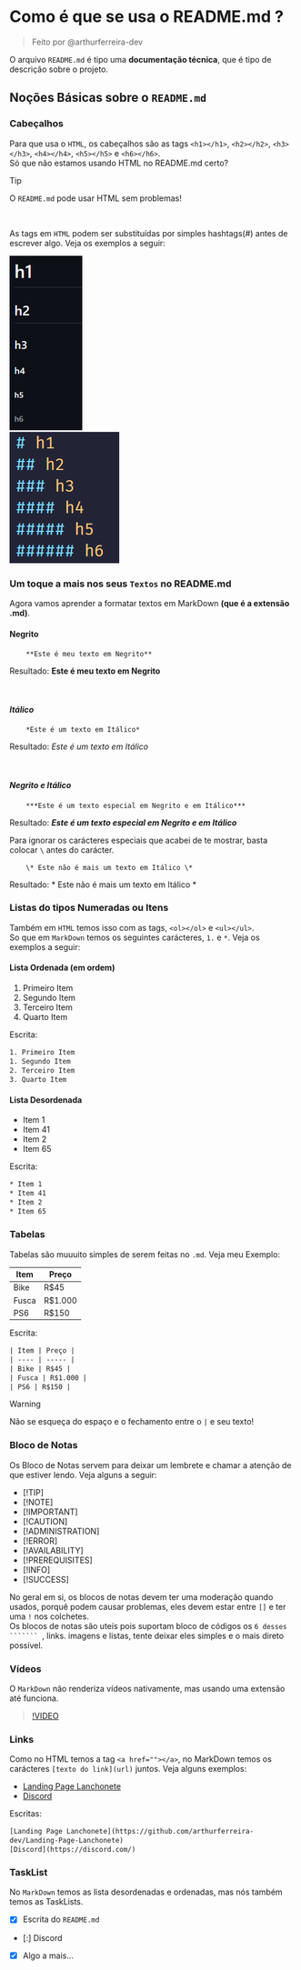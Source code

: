 # Como é que se usa o README.md ?
> Feito por @arthurferreira-dev

O arquivo ``README.md`` é tipo uma **documentação técnica**, que é tipo de descrição sobre o projeto.

## Noções Básicas sobre o ``README.md``
### Cabeçalhos

Para que usa o ``HTML``, os cabeçalhos são as tags ``<h1></h1>``, ``<h2></h2>``, ``<h3></h3>``, ``<h4></h4>``, ``<h5></h5>`` e ``<h6></h6>``. <br>
Só que não estamos usando HTML no README.md certo?

>[!TIP]
>
> O ``README.md`` pode usar HTML sem problemas!

<br>

As tags em ``HTML`` podem ser substituídas por simples hashtags(#) antes de escrever algo. Veja os exemplos a seguir: <br>

<img src="imgs/cabecalho.png" width="128px" heigth="307px">
<br>
<img src="imgs/cabecalho-em-md.png" width="193px" heigth="231px">
<br>

### Um toque a mais nos seus ``Textos`` no README.md

Agora vamos aprender a formatar textos em MarkDown **(que é a extensão .md)**.

#### **Negrito**
```
    **Este é meu texto em Negrito**
```

Resultado: **Este é meu texto em Negrito**

<br>

#### *Itálico*
```
    *Este é um texto em Itálico*
```

Resultado: *Este é um texto em Itálico*

<br>

#### ***Negrito e Itálico***

```
    ***Este é um texto especial em Negrito e em Itálico***
```

Resultado: ***Este é um texto especial em Negrito e em Itálico***

Para ignorar os carácteres especiais que acabei de te mostrar, basta colocar ``\`` antes do carácter.

```
    \* Este não é mais um texto em Itálico \*
```

Resultado: \* Este não é mais um texto em Itálico \*

### Listas do tipos Numeradas ou Itens

Também em ``HTML`` temos isso com as tags, ``<ol></ol>`` e ``<ul></ul>``. <br>
So que em `MarkDown` temos os seguintes carácteres, ``1.`` e ``*``. Veja os exemplos a seguir: <br>

#### Lista Ordenada (em ordem)

1. Primeiro Item
1. Segundo Item
2. Terceiro Item
3. Quarto Item

Escrita: 
```
1. Primeiro Item
1. Segundo Item
2. Terceiro Item
3. Quarto Item
```

#### Lista Desordenada

* Item 1
* Item 41
* Item 2
* Item 65

Escrita:
```
* Item 1
* Item 41
* Item 2
* Item 65
```

### Tabelas

Tabelas são muuuito simples de serem feitas no ``.md``. Veja meu Exemplo: <br>

| Item | Preço |
| ---- | ----- |
| Bike | R$45 |
| Fusca | R$1.000 |
| PS6 | R$150 |

Escrita: 
```
| Item | Preço |
| ---- | ----- |
| Bike | R$45 |
| Fusca | R$1.000 |
| PS6 | R$150 |
```

>[!WARNING]
>
> Não se esqueça do espaço e o fechamento entre o `|` e seu texto!

### Bloco de Notas

Os Bloco de Notas servem para deixar um lembrete e chamar a atenção de que estiver lendo. Veja alguns a seguir: <br>

* [!TIP]
* [!NOTE]
* [!IMPORTANT]
* [!CAUTION]
* [!ADMINISTRATION]
* [!ERROR]
* [!AVAILABILITY]
* [!PREREQUISITES]
* [!INFO]
* [!SUCCESS]

No geral em si, os blocos de notas devem ter uma moderação quando usados, porquê podem causar problemas, eles devem estar entre `[]` e ter uma `!` nos colchetes. <br>
Os blocos de notas são uteís pois suportam bloco de códigos os `6 desses ``````` `, links. imagens e listas, tente deixar eles simples e o mais direto possível.

### Vídeos

O `MarkDown` não renderiza vídeos nativamente, mas usando uma extensão até funciona.

>[!VIDEO](https://video.tv.adobe.com/v/29770/?quality=12)

### Links

Como no HTML temos a tag `<a href=""></a>`, no MarkDown temos os carácteres `[texto do link](url)` juntos. Veja alguns exemplos:

* [Landing Page Lanchonete](https://github.com/arthurferreira-dev/Landing-Page-Lanchonete)
* [Discord](https://discord.com/)

Escritas:
```
[Landing Page Lanchonete](https://github.com/arthurferreira-dev/Landing-Page-Lanchonete)
[Discord](https://discord.com/)
```

### TaskList

No `MarkDown` temos as lista desordenadas e ordenadas, mas nós também temos as TaskLists.

 - [x] Escrita do `README.md`
 - [:] Discord
  - [x] Algo a mais...